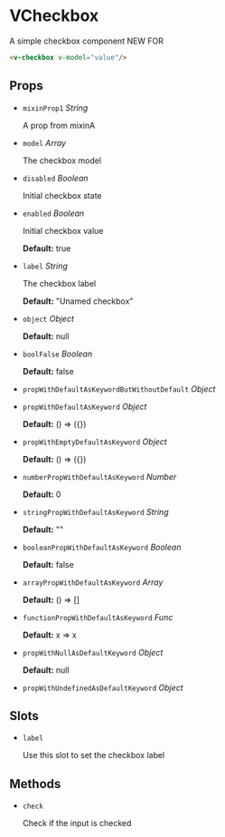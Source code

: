 
# VCheckbox
A simple checkbox component NEW FOR

```html
<v-checkbox v-model="value"/>
```

## Props


- `mixinProp1` *String*

  A prop from mixinA

  

- `model` *Array*

  The checkbox model

  

- `disabled` *Boolean*

  Initial checkbox state

  

- `enabled` *Boolean*

  Initial checkbox value

  **Default:**  true

- `label` *String*

  The checkbox label

  **Default:**  "Unamed checkbox"

- `object` *Object*

  

  **Default:**  null

- `boolFalse` *Boolean*

  

  **Default:**  false

- `propWithDefaultAsKeywordButWithoutDefault` *Object*

  

  

- `propWithDefaultAsKeyword` *Object*

  

  **Default:**  () => ({})

- `propWithEmptyDefaultAsKeyword` *Object*

  

  **Default:**  () => ({})

- `numberPropWithDefaultAsKeyword` *Number*

  

  **Default:**  0

- `stringPropWithDefaultAsKeyword` *String*

  

  **Default:**  ""

- `booleanPropWithDefaultAsKeyword` *Boolean*

  

  **Default:**  false

- `arrayPropWithDefaultAsKeyword` *Array*

  

  **Default:**  () => []

- `functionPropWithDefaultAsKeyword` *Func*

  

  **Default:**  x => x

- `propWithNullAsDefaultKeyword` *Object*

  

  **Default:**  null

- `propWithUndefinedAsDefaultKeyword` *Object*

  

  


## Slots
- `label`

  Use this slot to set the checkbox label      





## Methods

- `check`

  Check if the input is checked      


